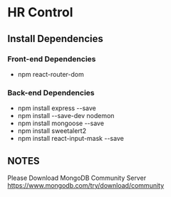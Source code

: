 # HR Control

 ## Install Dependencies

 ### Front-end Dependencies
- npm react-router-dom

 ### Back-end Dependencies
 - npm install express --save
 - npm install --save-dev nodemon
 - npm install mongoose --save
 - npm install sweetalert2
 - npm install react-input-mask --save


 ## NOTES

 Please Download MongoDB Community Server https://www.mongodb.com/try/download/community
 
